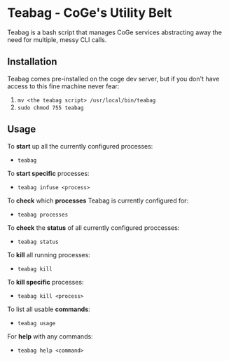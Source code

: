 Teabag - CoGe's Utility Belt
============================

Teabag is a bash script that manages CoGe services abstracting away the need for multiple, messy CLI calls.

## Installation ##
Teabag comes pre-installed on the coge dev server, but if you don't have access to this fine machine never fear:

1. `mv <the teabag script> /usr/local/bin/teabag`
2. `sudo chmod 755 teabag`

## Usage ##

To __start__ up all the currently configured processes:

* `teabag`

To __start specific__ processes:

* `teabag infuse <process>`

To __check__ which __processes__ Teabag is currently configured for:

* `teabag processes`

To __check__ the __status__ of all currently configured proccesses:

* `teabag status`

To __kill__ all running processes:

* `teabag kill`

To __kill specific__ processes:

* `teabag kill <process>`

To list all usable __commands__:

* `teabag usage`

For __help__ with any commands:

* `teabag help <command>`
